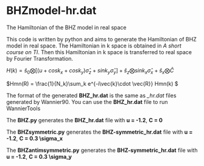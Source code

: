 # BHZmodel-hr.dat
The Hamiltonian of the BHZ model in real space

This code is written by python and aims to generate the Hamiltonian of BHZ model in real space. The Hamiltonian in k space is obtained in *A short course on TI*. Then this Hamiltonian in k space is transferred to real space by Fourier Transformation. 

$H(k) = \widehat{s}_0 \bigotimes[(u+cosk_x + cosk_y) \widehat{\sigma}_z + sink_y \widehat{\sigma}_y] + \widehat{s}_z \bigotimes sink_x \widehat{\sigma}_x + \widehat{s}_x \bigotimes \widehat{C}$


$Hmn(R) = \frac{1}{N_k}\sum_k e^{-i\vec{k}\cdot \vec{R}} Hmn(k) $

The format of the generated **BHZ_hr.dat** is the same as *_hr.dat* files generated by Wannier90. 
You can use the **BHZ_hr.dat** file to run WannierTools

The **BHZ.py** generates the **BHZ_hr.dat** file with **u = -1.2**, **C = 0**

The **BHZsymmetric.py** generates the **BHZ-symmetric_hr.dat** file with **u = -1.2**, **C = 0.3 \sigma_x**

The **BHZantimsymmetric.py** generates the **BHZ-symmetric_hr.dat** file with **u = -1.2**, **C = 0.3 \sigma_y**
